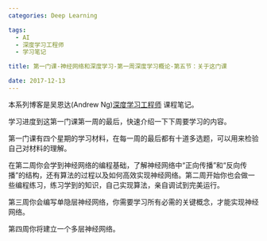 ```yaml
---
categories: Deep Learning

tags: 
  - AI
  - 深度学习工程师
  - 学习笔记

title: 第一门课-神经网络和深度学习-第一周深度学习概论-第五节：关于这门课

date: 2017-12-13
---
```


本系列博客是吴恩达(Andrew Ng)[深度学习工程师](http://mooc.study.163.com/smartSpec/detail/1001319001.htm) 课程笔记。

学习进度到这第一门课第一周的最后，快速介绍一下下周要学习的内容。 

第一门课有四个星期的学习材料，在每一周的最后都有十道多选题，可以用来检验自己对材料的理解。

在第二周你会学到神经网络的编程基础，了解神经网络中“正向传播”和“反向传播”的结构，还有算法的过程以及如何高效实现神经网络。第二周开始你也会做一些编程练习，练习学到的知识，自己实现算法，亲自调试到完美运行。

第三周你会编写单隐层神经网络，你需要学习所有必需的关键概念，才能实现神经网络。

第四周你将建立一个多层神经网络。
